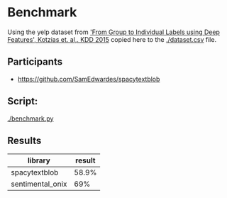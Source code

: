 # Benchmark

Using the yelp dataset from ['From Group to Individual Labels using Deep Features', Kotzias et. al,. KDD 2015](https://archive.ics.uci.edu/ml/datasets/Sentiment+Labelled+Sentences) copied here to the [./dataset.csv](./dataset.csv) file.

## Participants

* https://github.com/SamEdwardes/spacytextblob

## Script:

[./benchmark.py](./benchmark.py)

## Results

|         library|   result|
|----------------|---------|
|   spacytextblob|    58.9%|
|sentimental_onix|      69%|
